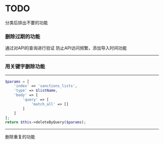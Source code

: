 # TODO

分类后排出不要的功能

### 删除过期的功能 
通过对API的查询进行验证 
防止API访问频繁，添加导入时间功能

----


### 用关键字删除功能 
----
```php
$params = [
    'index' => 'sanctions_lists',
    'type' => $listName,
    'body' => [
        'query' => [
            'match_all' => []
        ]
    ]
];
return $this->deleteByQuery($params);
```
-----

删除重复的功能
